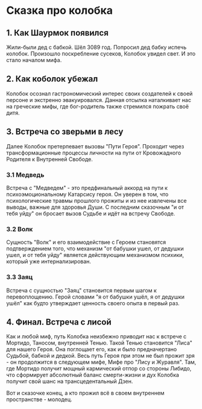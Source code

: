 # Сказка про колобка

## 1. Как Шаурмок появился
Жили-были дед с бабкой. Шёл 3089 год.
Попросил дед бабку испечь колобок.
Произошло поскребление сусеков, Колобок увидел свет. И это стало началом мифа. 

## 2. Как коболок убежал
Колобок осознал гастрономический интерес своих создателей к своей персоне и экстренно эвакуировался. Данная отсылка наталкивает нас на греческие мифы, где бог-родитель также стремился пожрать своё дитя. 

## 3. Встреча со зверьми в лесу
Далее Колобок претерпевает вызовы "Пути Героя". Проходит через трансформационные процессы личности на пути от Кровожадного Родителя к Внутренней Свободе.

### 3.1 Медведь
Встреча с "Медведем" - это предфинальный аккорд на пути к психоэмоциональному Катарсису героя. Он уверен в том, что психологические травмы прошлого прожиты и из нее извлечены все выводы, важные для здоровья Души. С последним сказочным "и от тебя уйду" он бросает вызов Судьбе и идёт на встречу Свободе. 

### 3.2 Волк
Сущность "Волк" и его взаимодействие с Героем становятся подтверждением того, что механизм "от бабушки ушел, от дедушки ушел, и от тебя уйду" является действующим механизмом психики, который уже интернализирован.

### 3.3 Заяц
Встреча с сущностью "Заяц" становится первым шагом к перевоплощению. Герой словами "я от бабушки ушёл, я от дедушки ушёл" как будто утверждает ценность своего опыта в первый раз. 

## 4. Финал. Встреча с лисой
Как и любой миф, путь Колобка неизбежно приводит нас к встрече с Мортидо, Таносом, внутренней Тенью. Такой Тенью становится "Лиса" для нашего Героя. Она поглощает его, как и было предначертано Судьбой, бабкой и дедкой. Весь путь Героя при этом не был прожит зря - он продолжится в следующем мифе, Мифе про "Лису и Журавля". Там, где Мортидо получит мощный кармический отпор со стороны Либидо, что сформирует абсолютный баланс смерти-жизни и дух Колобка получит свой шанс на трансцедентальный Дзен.

Вот и сказочке конец, а кто прожил всё в своем внутреннем пространстве - молодец. 